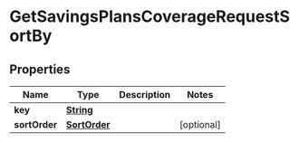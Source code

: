 

# GetSavingsPlansCoverageRequestSortBy


## Properties

| Name | Type | Description | Notes |
|------------ | ------------- | ------------- | -------------|
|**key** | [**String**](String.md) |  |  |
|**sortOrder** | [**SortOrder**](SortOrder.md) |  |  [optional] |



